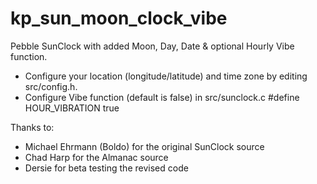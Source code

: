 kp_sun_moon_clock_vibe
======================

Pebble SunClock with added Moon, Day, Date &amp; optional Hourly Vibe function.

- Configure your location (longitude/latitude) and time zone by editing src/config.h.
- Configure Vibe function (default is false) in src/sunclock.c #define HOUR_VIBRATION true

Thanks to:

- Michael Ehrmann (Boldo) for the original SunClock source
- Chad Harp for the Almanac source
- Dersie for beta testing the revised code